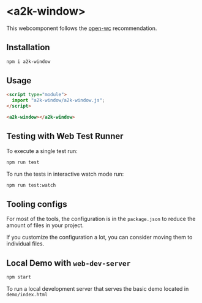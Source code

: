 # \<a2k-window>

This webcomponent follows the [open-wc](https://github.com/open-wc/open-wc) recommendation.

## Installation

```bash
npm i a2k-window
```

## Usage

```html
<script type="module">
  import "a2k-window/a2k-window.js";
</script>

<a2k-window></a2k-window>
```

## Testing with Web Test Runner

To execute a single test run:

```bash
npm run test
```

To run the tests in interactive watch mode run:

```bash
npm run test:watch
```

## Tooling configs

For most of the tools, the configuration is in the `package.json` to reduce the amount of files in your project.

If you customize the configuration a lot, you can consider moving them to individual files.

## Local Demo with `web-dev-server`

```bash
npm start
```

To run a local development server that serves the basic demo located in `demo/index.html`

